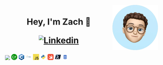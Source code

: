 <img align= "right" width= "150" src= ".github/Memoji.png"/>
<h1 align="center">
Hey, I'm Zach 👋

[![Linkedin](https://img.shields.io/badge/-LinkedIn-blue?style=flat&logo=Linkedin&logoColor=white)](https://www.linkedin.com/in/zach-merrill/)

</h1>


<img height="20" src="https://img.shields.io/badge/-Languages%3A-grey">
<img height="20" src="https://raw.githubusercontent.com/github/explore/80688e429a7d4ef2fca1e82350fe8e3517d3494d/topics/csharp/csharp.png">
<img height="20" src="https://raw.githubusercontent.com/github/explore/80688e429a7d4ef2fca1e82350fe8e3517d3494d/topics/cpp/cpp.png">
<img height="20" src="https://raw.githubusercontent.com/github/explore/80688e429a7d4ef2fca1e82350fe8e3517d3494d/topics/java/java.png">
<img height="20" src="https://raw.githubusercontent.com/github/explore/80688e429a7d4ef2fca1e82350fe8e3517d3494d/topics/javascript/javascript.png">
<img height="20" src="https://raw.githubusercontent.com/github/explore/80688e429a7d4ef2fca1e82350fe8e3517d3494d/topics/python/python.png">
<img height = "20" src = "https://raw.githubusercontent.com/github/explore/80688e429a7d4ef2fca1e82350fe8e3517d3494d/topics/swift/swift.png">
<img height="20" src="https://raw.githubusercontent.com/github/explore/80688e429a7d4ef2fca1e82350fe8e3517d3494d/topics/powershell/powershell.png">
<img height="20" src="https://raw.githubusercontent.com/github/explore/80688e429a7d4ef2fca1e82350fe8e3517d3494d/topics/sql/sql.png">